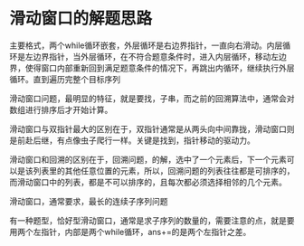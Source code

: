 # 滑动窗口的解题思路

主要格式，两个while循环嵌套，外层循环是右边界指针，一直向右滑动。内层循环是左边界指针，当外层循环，在不符合题意条件时，进入内层循环，移动左边界，使得窗口内部重新回到满足题意条件的情况下，再跳出内循环，继续执行外层循环。直到遍历完整个目标序列

滑动窗口问题，最明显的特征，就是要找，子串，而之前的回溯算法中，通常会对数组进行排序后才开始计算。

滑动窗口与双指针最大的区别在于，双指针通常是从两头向中间靠拢，滑动窗口则是前赴后继，有点像虫子爬行一样。关键是找到，指针移动的驱动力。

滑动窗口和回溯的区别在于，回溯问题，的解，选中了一个元素后，下一个元素可以是该列表里的其他任意位置的元素，所以，回溯问题的列表往往都是可排序的，而滑动窗口中的列表，都是不可以排序的，且每次都必须选择相邻的几个元素。

滑动窗口，通常要求，最长的连续子序列问题

有一种题型，恰好型滑动窗口，通常是求子序列的数量的，需要注意的点，就是要用两个左指针，内部是两个while循环，ans+=的是两个左指针之差。